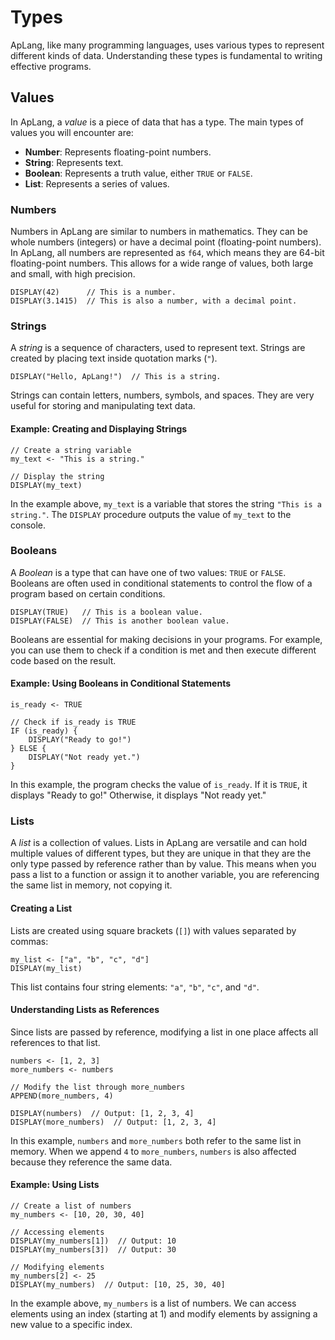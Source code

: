 # Types

ApLang, like many programming languages, uses various types to represent different kinds of data. Understanding these types is fundamental to writing effective programs.

## Values

In ApLang, a *value* is a piece of data that has a type. The main types of values you will encounter are:

- **Number**: Represents floating-point numbers.
- **String**: Represents text.
- **Boolean**: Represents a truth value, either `TRUE` or `FALSE`.
- **List**: Represents a series of values.

### Numbers

Numbers in ApLang are similar to numbers in mathematics. They can be whole numbers (integers) or have a decimal point (floating-point numbers). In ApLang, all numbers are represented as `f64`, which means they are 64-bit floating-point numbers. This allows for a wide range of values, both large and small, with high precision.

```ap
DISPLAY(42)      // This is a number.
DISPLAY(3.1415)  // This is also a number, with a decimal point.
```

### Strings

A *string* is a sequence of characters, used to represent text. Strings are created by placing text inside quotation marks (`"`). 

```ap
DISPLAY("Hello, ApLang!")  // This is a string.
```

Strings can contain letters, numbers, symbols, and spaces. They are very useful for storing and manipulating text data.

#### Example: Creating and Displaying Strings

```ap
// Create a string variable
my_text <- "This is a string."

// Display the string
DISPLAY(my_text)
```

In the example above, `my_text` is a variable that stores the string `"This is a string."`. The `DISPLAY` procedure outputs the value of `my_text` to the console.

### Booleans

A *Boolean* is a type that can have one of two values: `TRUE` or `FALSE`. Booleans are often used in conditional statements to control the flow of a program based on certain conditions.

```ap
DISPLAY(TRUE)   // This is a boolean value.
DISPLAY(FALSE)  // This is another boolean value.
```

Booleans are essential for making decisions in your programs. For example, you can use them to check if a condition is met and then execute different code based on the result.

#### Example: Using Booleans in Conditional Statements

```ap
is_ready <- TRUE

// Check if is_ready is TRUE
IF (is_ready) {
    DISPLAY("Ready to go!")
} ELSE {
    DISPLAY("Not ready yet.")
}
```

In this example, the program checks the value of `is_ready`. If it is `TRUE`, it displays "Ready to go!" Otherwise, it displays "Not ready yet."

### Lists

A *list* is a collection of values. Lists in ApLang are versatile and can hold multiple values of different types, but they are unique in that they are the only type passed by reference rather than by value. This means when you pass a list to a function or assign it to another variable, you are referencing the same list in memory, not copying it.

#### Creating a List

Lists are created using square brackets (`[]`) with values separated by commas:

```ap
my_list <- ["a", "b", "c", "d"]
DISPLAY(my_list)
```

This list contains four string elements: `"a"`, `"b"`, `"c"`, and `"d"`.

#### Understanding Lists as References

Since lists are passed by reference, modifying a list in one place affects all references to that list.

```ap
numbers <- [1, 2, 3]
more_numbers <- numbers

// Modify the list through more_numbers
APPEND(more_numbers, 4)

DISPLAY(numbers)  // Output: [1, 2, 3, 4]
DISPLAY(more_numbers)  // Output: [1, 2, 3, 4]
```

In this example, `numbers` and `more_numbers` both refer to the same list in memory. When we append `4` to `more_numbers`, `numbers` is also affected because they reference the same data.

#### Example: Using Lists

```ap
// Create a list of numbers
my_numbers <- [10, 20, 30, 40]

// Accessing elements
DISPLAY(my_numbers[1])  // Output: 10
DISPLAY(my_numbers[3])  // Output: 30

// Modifying elements
my_numbers[2] <- 25
DISPLAY(my_numbers)  // Output: [10, 25, 30, 40]
```

In the example above, `my_numbers` is a list of numbers. We can access elements using an index (starting at 1) and modify elements by assigning a new value to a specific index.